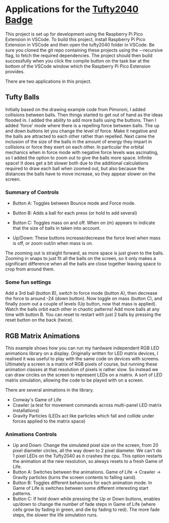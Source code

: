 # Applications for the [Tufty2040 Badge](https://shop.pimoroni.com/products/tufty-2040)

This project is set up for development using the Raspberry Pi Pico Extension in VSCode. To build this project, install Raspberry Pi Pico Extension in VSCode and then open the tufty2040 folder in VSCode. Be sure you cloned the git repo containing these projects using the --recursive flag, to fetch the required dependencies. The project should then build successfully when you click the compile button on the task bar at the bottom of the VSCode window which the Raspberry Pi Pico Extension provides.

There are two applications in this project.

## Tufty Balls

Initially based on the drawing example code from Pimoroni, I added collisions between balls. Then things started to get out of hand as the ideas flooded in. I added the ability to add more balls using the buttons. Then I added 'force' mode where there is a repelling force between balls. The up and down buttons let you change the level of force. Make it negative and the balls are attracted to each other rather than repelled. Next came the inclusion of the size of the balls in the amount of energy they impart in collisions or force they exert on each other. In particular the orbital mechanics when in force mode with negative force levels was  ascinating, so I added the option to zoom out to give the balls more space. Infinite space! It does get a bit slower both due to the additional calculations required to draw each ball when zoomed out, but also because the distances the balls have to move increase, so they appear slower on the screen.

### Summary of Controls

- Button A: Toggles between Bounce mode and Force mode.
- Button B: Adds a ball for each press (or hold to add several)
- Button C: Toggles mass on and off. When on (m) appears to indicate that the size of balls in taken into account.

- Up/Down: These buttons increase/decrease the force level when mass is off, or zoom out/in when mass is on.

The zooming out is straight forward, as more space is just given to the balls. Zooming in snaps to just fit all the balls on the screen, so it only makes a
significant difference when all the balls are close together leaving space to crop from around them.

### Some fun settings

Add a 3rd ball (button B), switch to force mode (button A), then decrease the force to around -24 (down button). Now toggle on mass (button C), and finally zoom out a couple of levels (Up button, now that mass is applied). Watch the balls orbit each other in chaotic patterns! Add more balls at any time with button B. You can reset to restart with just 2 balls by pressing the reset button on the back (twice).

## RGB Matrix Animations

This example shows how you can run my hardware independent RGB LED animations library on a display. Originally written for LED matrix devices, I realised it was useful to play with the same code on devices with screens. Ultimately a screen is a matrix of RGB pixels of course, but running these animation classes at that resolution of pixels is rather slow. So instead we can draw circles on the screen to represent LEDs on a matrix. A sort of LED matrix simulation, allowing the code to be played with on a screen.

There are several animations in the library.

- Conway's Game of Life
- Crawler (a test for movement commands across multi-panel LED matrix installations)
- Gravity Particles (LEDs act like particles which fall and collide under forces applied to the matrix space)

### Animations Controls

- Up and Down: Change the simulated pixel size on the screen, from 20 pixel diameter circles, all the way down to 2 pixel diameter. We can't do 1 pixel LEDs on the Tufty2040 as it crashes the cpu.
This option restarts the animation at the new resolution, so always resets to a fresh Game of Life.
- Button A: Switches between the animations. Game of Life -> Crawler -> Gravity particles (turns the screen contents to falling sand).
- Button B: Toggles different behaviours for each animation mode. In Game of Life is switches between some different interesting start patterns.
- Button C: If held down while pressing the Up or Down buttons, enables up/down to change the number of fade steps in Game of Life (where cells grow by fading in green, and die by fading to red). The more fade steps, the slower the life simulation runs.
